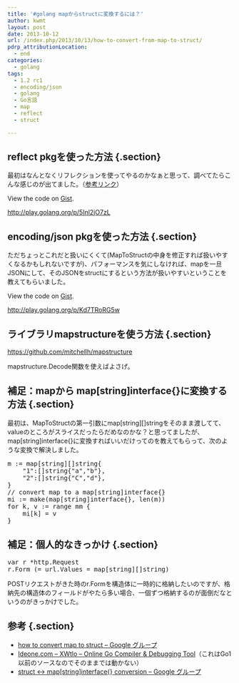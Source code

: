 ```yaml
---
title: '#golang mapからstructに変換するには？'
author: kwmt
layout: post
date: 2013-10-12
url: /index.php/2013/10/13/how-to-convert-from-map-to-struct/
pdrp_attributionLocation:
  - end
categories:
  - golang
tags:
  - 1.2 rc1
  - encoding/json
  - golang
  - Go言語
  - map
  - reflect
  - struct

---
```

## reflect pkgを使った方法 {.section}

最初はなんとなくリフレクションを使ってやるのかなぁと思って、調べてたらこんな感じのが出てました。（<a href="http://bit.ly/1axEplM" target="_blank">参考リンク</a>）

<div class="oembed-gist">
  <noscript>
    View the code on <a href="https://gist.github.com/kwmt/6938201">Gist</a>.
  </noscript>
</div>

<a href="http://play.golang.org/p/5Inl2jO7zL" target="_blank">http://play.golang.org/p/5Inl2jO7zL</a>

<!--more-->

## encoding/json pkgを使った方法 {.section}

ただちょっとこれだと扱いにくくて(MapToStructの中身を修正すれば扱いやすくなるかもしれないですが)、パフォーマンスを気にしなければ、mapを一旦JSONにして、そのJSONをstructにするという方法が扱いやすいということを教えてもらいました。

<div class="oembed-gist">
  <noscript>
    View the code on <a href="https://gist.github.com/kwmt/6950666">Gist</a>.
  </noscript>
</div>

<http://play.golang.org/p/Kd7TRoRG5w>

## ライブラリmapstructureを使う方法 {.section}

<a href="https://github.com/mitchellh/mapstructure" target="_blank">https://github.com/mitchellh/mapstructure</a>
  
mapstructure.Decode関数を使えばよさげ。

## 補足：mapから map[string]interface{}に変換する方法 {.section}

最初は、MapToStructの第一引数にmap\[string\]\[\]stringをそのまま渡してて、valueのところがスライスだったらだめなのかな？と思ってましたが、map[string]interface{}に変換すればいいだけってのを教えてもらって、次のような変換で解決しました。

<pre class="go">m := map[string][]string{
    "1":[]string{"a","b"},
    "2":[]string{"C","d"},
}
// convert map to a map[string]interface{}
mi := make(map[string]interface{}, len(m))
for k, v := range mm {
    mi[k] = v
}
</pre>

## 補足：個人的なきっかけ {.section}

<pre class="go">var r *http.Request
r.Form (= url.Values = map[string][]string)
</pre>

POSTリクエストがきた時のr.Formを構造体に一時的に格納したいのですが、格納先の構造体のフィールドがやたら多い場合、一個ずつ格納するのが面倒だなというのがきっかけでした。

## 参考 {.section}

  * <a href="https://groups.google.com/forum/#!topic/golang-nuts/2PCtqxyirVE" target="_blank">how to convert map to struct &#8211; Google グループ</a>
  * <a href="http://bit.ly/1axEplM" target="_blank">Ideone.com &#8211; XWtlo &#8211; Online Go Compiler &#038; Debugging Tool</a>（これはGo1以前のソースなのでそのままでは動かない）
  * <a href="http://bit.ly/1axEFRY" target="_blank">struct <-> map[string]interface{} conversion &#8211; Google グループ</a>